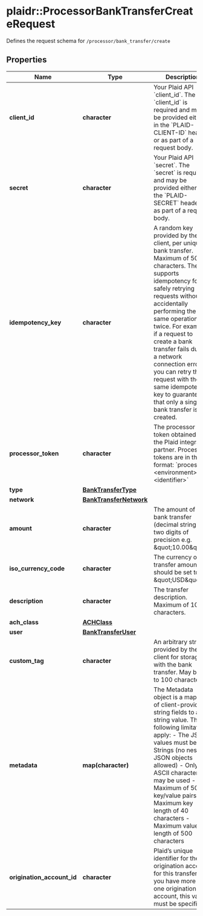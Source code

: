 # plaidr::ProcessorBankTransferCreateRequest

Defines the request schema for `/processor/bank_transfer/create`

## Properties
Name | Type | Description | Notes
------------ | ------------- | ------------- | -------------
**client_id** | **character** | Your Plaid API &#x60;client_id&#x60;. The &#x60;client_id&#x60; is required and may be provided either in the &#x60;PLAID-CLIENT-ID&#x60; header or as part of a request body. | [optional] 
**secret** | **character** | Your Plaid API &#x60;secret&#x60;. The &#x60;secret&#x60; is required and may be provided either in the &#x60;PLAID-SECRET&#x60; header or as part of a request body. | [optional] 
**idempotency_key** | **character** | A random key provided by the client, per unique bank transfer. Maximum of 50 characters.  The API supports idempotency for safely retrying requests without accidentally performing the same operation twice. For example, if a request to create a bank transfer fails due to a network connection error, you can retry the request with the same idempotency key to guarantee that only a single bank transfer is created. | 
**processor_token** | **character** | The processor token obtained from the Plaid integration partner. Processor tokens are in the format: &#x60;processor-&lt;environment&gt;-&lt;identifier&gt;&#x60; | 
**type** | [**BankTransferType**](BankTransferType.md) |  | 
**network** | [**BankTransferNetwork**](BankTransferNetwork.md) |  | 
**amount** | **character** | The amount of the bank transfer (decimal string with two digits of precision e.g. \&quot;10.00\&quot;). | 
**iso_currency_code** | **character** | The currency of the transfer amount – should be set to \&quot;USD\&quot;. | 
**description** | **character** | The transfer description. Maximum of 10 characters. | 
**ach_class** | [**ACHClass**](ACHClass.md) |  | [optional] 
**user** | [**BankTransferUser**](BankTransferUser.md) |  | 
**custom_tag** | **character** | An arbitrary string provided by the client for storage with the bank transfer. May be up to 100 characters. | [optional] 
**metadata** | **map(character)** | The Metadata object is a mapping of client-provided string fields to any string value. The following limitations apply: - The JSON values must be Strings (no nested JSON objects allowed) - Only ASCII characters may be used - Maximum of 50 key/value pairs - Maximum key length of 40 characters - Maximum value length of 500 characters  | [optional] 
**origination_account_id** | **character** | Plaid’s unique identifier for the origination account for this transfer. If you have more than one origination account, this value must be specified. | [optional] 


